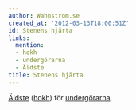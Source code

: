 ```yaml
---
author: Wahnstrom.se
created_at: '2012-03-13T18:00:51Z'
id: Stenens hjärta
links:
  mention:
  - hokh
  - undergörarna
  - Äldste
title: Stenens hjärta
---
```


[Äldste] ([hokh]) för [undergörarna].

  [Äldste]: Äldste
  [hokh]: hokh
  [undergörarna]: undergörarna